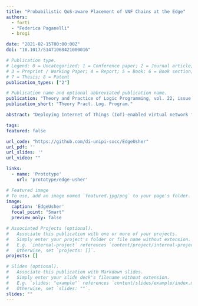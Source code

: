 ```yaml
---
title: "Probabilistic QoS-aware Placement of VNF Chains at the Edge"
authors:
  - forti
  - "Federica Paganelli"
  - brogi

date: "2021-02-15T00:00:00Z"
doi: "10.1017/S1471068421000016"

# Publication type.
# Legend: 0 = Uncategorized; 1 = Conference paper; 2 = Journal article;
# 3 = Preprint / Working Paper; 4 = Report; 5 = Book; 6 = Book section;
# 7 = Thesis; 8 = Patent
publication_types: ["2"]

# Publication name and optional abbreviated publication name.
publication: "Theory and Practice of Logic Programming, vol. 22, issue 1"
publication_short: "Theory Pract. Log. Program."

abstract: "Deploying Internet of Things (IoT)-enabled virtual network function (VNF) chains to Cloud-Edge infrastructures requires determining a placement for each VNF that satisfies all set deployment requirements as well as a software-defined routing of traffic flows between consecutive functions that meets all set communication requirements. In this article, we present a declarative solution, EdgeUsher, to the problem of how to best place VNF chains to Cloud-Edge infrastructures. EdgeUsher can determine all eligible placements for a set of VNF chains to a Cloud-Edge infrastructure so to satisfy all of their hardware, IoT, security, bandwidth, and latency requirements. It exploits probability distributions to model the dynamic variations in the available Cloud-Edge infrastructure and to assess output eligible placements against those variations."

tags:
featured: false

url_code: "https://github.com/di-unipi-socc/EdgeUsher"
url_pdf: ''
url_slides: ''
url_video: ""

links:
  - name: 'Prototype'
    url: 'prototype/edge-usher'

# Featured image
# To use, add an image named `featured.jpg/png` to your page's folder. 
image:
  caption: 'EdgeUsher'
  focal_point: "Smart"
  preview_only: false

# Associated Projects (optional).
#   Associate this publication with one or more of your projects.
#   Simply enter your project's folder or file name without extension.
#   E.g. `internal-project` references `content/project/internal-project/index.md`.
#   Otherwise, set `projects: []`.
projects: []

# Slides (optional).
#   Associate this publication with Markdown slides.
#   Simply enter your slide deck's filename without extension.
#   E.g. `slides: "example"` references `content/slides/example/index.md`.
#   Otherwise, set `slides: ""`.
slides: ""
---
```

